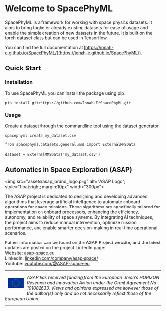 # Welcome to SpacePhyML

SpacePhyML is a framework for working with space physics datasets. It aims to bring togheter already existing datasets for ease of usage and enable the simple creation of new datasets in the future. It is built on the torch dataset class but can be used in Tensorflow.

You can find the full documentation at [https://jonah-e.github.io/SpacePhyML/](https://jonah-e.github.io/SpacePhyML/).

## Quick Start

### Installation
To use SpacePhyML you can install the package using pip.

```
pip install git+https://github.com/Jonah-E/SpacePhyML.git
```

### Usage

Create a dataset through the commandline tool using the dataset generator.

```
spacephyml create my_dataset.csv
```

```
from spacephyml.datasets.general.mms import ExternalMMSData

dataset = ExternalMMSData('my_dataset.csv')
```

## Automatics in Space Exploration (ASAP)

<img src="assets/asap_brand_logo.png" alt="ASAP Logo"; style="float:right; margin:10px" width="300px">

The ASAP project is dedicated to designing and developing advanced algorithms that leverage artificial intelligence to automate onboard operations for space missions. These algorithms are specifically tailored for implementation on onboard processors, enhancing the efficiency, autonomy, and reliability of space systems. By integrating AI techniques, the project aims to reduce manual intervention, optimize mission performance, and enable smarter decision-making in real-time operational scenarios.

Futher information can be found on the ASAP Project website, and the latest updates are posted on the project LinkedIn page:</br>
Website: [asap-space.eu](https://asap-space.eu)</br>
LinkedIn: [linkedin.com/company/asap-space/](https://www.linkedin.com/company/asap-space/)</br>
Youtube: [youtube.com/@ASAP-space-eu](https://www.youtube.com/@ASAP-space-eu)

---

<img src="docs/assets/Flag_of_Europe.svg" alt="Flag" style="float:left; margin:10px" width="50px">

*ASAP has received funding from the European Union’s HORIZON Research and Innovation Action under the Grant Agreement No 101082633. Views and opinions expressed are however those of the author(s) only and do not necessarily reflect those of the European Union.*

---

